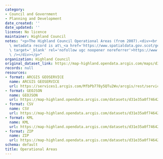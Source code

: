 ```yaml
---
category:
- Council and Government
- Planning and Development
date_created: ''
date_updated: ''
license: No licence
maintainer: Highland Council
notes: "<p>The Highland Council Operational Areas (from 2007).<div><br /></div><div>Gemini\
  \ metadata record is at\_<a href='https://www.spatialdata.gov.scot/geonetwork/srv/eng/catalog.search#/metadata/6c4edd1f-8542-46c6-a0fa-3ae678249107'\
  \ target='_blank' rel='nofollow ugc noopener noreferrer'>https://www.spatialdata.gov.scot/geonetwork/srv/eng/catalog.search#/metadata/6c4edd1f-8542-46c6-a0fa-3ae678249107</a><br\
  \ /></div></p>"
organization: Highland Council
original_dataset_link: https://map-highland.opendata.arcgis.com/maps/d31e35a0f7464253aedb3f5557e8e4f2_0
records: null
resources:
- format: ARCGIS GEOSERVICE
  name: ARCGIS GEOSERVICE
  url: https://services1.arcgis.com/MfbPb778y5QTu2Wv/arcgis/rest/services/OperationalAreas/FeatureServer/0
- format: GEOJSON
  name: GEOJSON
  url: https://map-highland.opendata.arcgis.com/datasets/d31e35a0f7464253aedb3f5557e8e4f2_0.geojson?outSR=%7B%22latestWkid%22%3A27700%2C%22wkid%22%3A27700%7D
- format: CSV
  name: CSV
  url: https://map-highland.opendata.arcgis.com/datasets/d31e35a0f7464253aedb3f5557e8e4f2_0.csv?outSR=%7B%22latestWkid%22%3A27700%2C%22wkid%22%3A27700%7D
- format: KML
  name: KML
  url: https://map-highland.opendata.arcgis.com/datasets/d31e35a0f7464253aedb3f5557e8e4f2_0.kml?outSR=%7B%22latestWkid%22%3A27700%2C%22wkid%22%3A27700%7D
- format: ZIP
  name: ZIP
  url: https://map-highland.opendata.arcgis.com/datasets/d31e35a0f7464253aedb3f5557e8e4f2_0.zip?outSR=%7B%22latestWkid%22%3A27700%2C%22wkid%22%3A27700%7D
schema: default
title: Operational Areas
---
```

